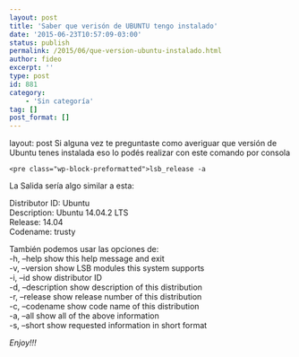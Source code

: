 ```yaml
---
layout: post
title: 'Saber que verisón de UBUNTU tengo instalado'
date: '2015-06-23T10:57:09-03:00'
status: publish
permalink: /2015/06/que-version-ubuntu-instalado.html
author: fideo
excerpt: ''
type: post
id: 881
category:
    - 'Sin categoría'
tag: []
post_format: []
---
```

layout: post
Si alguna vez te preguntaste como averiguar que versión de Ubuntu tenes instalada eso lo podés realizar con este comando por consola

```
<pre class="wp-block-preformatted">lsb_release -a
```

La Salida sería algo similar a esta:

Distributor ID: Ubuntu  
Description: Ubuntu 14.04.2 LTS  
Release: 14.04  
Codename: trusty

También podemos usar las opciones de:  
-h, –help show this help message and exit  
-v, –version show LSB modules this system supports  
-i, –id show distributor ID  
-d, –description show description of this distribution  
-r, –release show release number of this distribution  
-c, –codename show code name of this distribution  
-a, –all show all of the above information  
-s, –short show requested information in short format

*Enjoy!!!*
